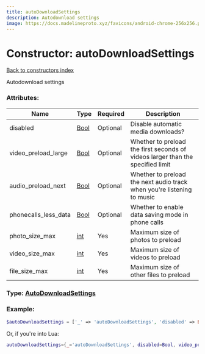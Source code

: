 ```yaml
---
title: autoDownloadSettings
description: Autodownload settings
image: https://docs.madelineproto.xyz/favicons/android-chrome-256x256.png
---
```

# Constructor: autoDownloadSettings  
[Back to constructors index](index.md)



Autodownload settings

### Attributes:

| Name     |    Type       | Required | Description |
|----------|---------------|----------|-------------|
|disabled|[Bool](../types/Bool.md) | Optional|Disable automatic media downloads?|
|video\_preload\_large|[Bool](../types/Bool.md) | Optional|Whether to preload the first seconds of videos larger than the specified limit|
|audio\_preload\_next|[Bool](../types/Bool.md) | Optional|Whether to preload the next audio track when you're listening to music|
|phonecalls\_less\_data|[Bool](../types/Bool.md) | Optional|Whether to enable data saving mode in phone calls|
|photo\_size\_max|[int](../types/int.md) | Yes|Maximum size of photos to preload|
|video\_size\_max|[int](../types/int.md) | Yes|Maximum size of videos to preload|
|file\_size\_max|[int](../types/int.md) | Yes|Maximum size of other files to preload|



### Type: [AutoDownloadSettings](../types/AutoDownloadSettings.md)


### Example:

```php
$autoDownloadSettings = ['_' => 'autoDownloadSettings', 'disabled' => Bool, 'video_preload_large' => Bool, 'audio_preload_next' => Bool, 'phonecalls_less_data' => Bool, 'photo_size_max' => int, 'video_size_max' => int, 'file_size_max' => int];
```  


Or, if you're into Lua:

```lua
autoDownloadSettings={_='autoDownloadSettings', disabled=Bool, video_preload_large=Bool, audio_preload_next=Bool, phonecalls_less_data=Bool, photo_size_max=int, video_size_max=int, file_size_max=int}

```


